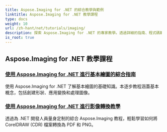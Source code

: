 ```yaml
---
title: Aspose.Imaging for .NET 的綜合教學與範例
linktitle: Aspose.Imaging for .NET 教學課程
type: docs
weight: 10
url: /zh-hant/net/tutorials/imaging/
description: 探索 Aspose.Imaging for .NET 的專家教學。透過詳細的指南、程式碼範例和實用見解，了解如何操作、轉換和處理影像。非常適合旨在簡化 .NET 應用程式中影像處理任務的開發人員。
is_root: true
---
```


## Aspose.Imaging for .NET 教學課程
### [使用 Aspose.Imaging for .NET 進行基本繪圖的綜合指南](./guide-to-basic-drawing/)
使用 Aspose.Imaging for .NET 了解基本繪圖的基礎知識。本逐步教程涵蓋基本概念，包括創建形狀、應用變換和處理圖像。
### [使用 Aspose.Imaging for .NET 進行影像轉換教學](./image-conversion/)
透過為 .NET 開發人員量身定制的綜合 Aspose.Imaging 教程，輕鬆學習如何將 CorelDRAW (CDR) 檔案轉換為 PDF 和 PNG。